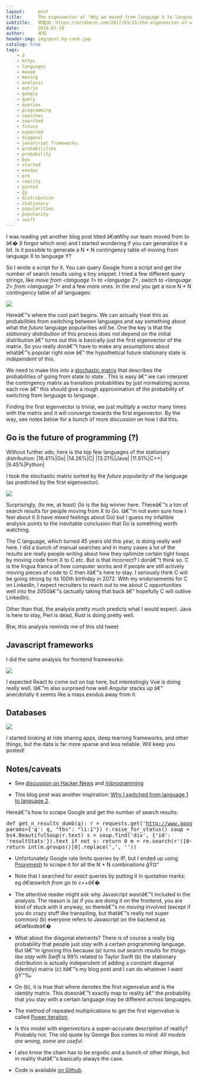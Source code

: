 ```yaml
---
layout:     post
title:      The eigenvector of "Why we moved from language X to language Y"
subtitle:   转载自：https://erikbern.com/2017/03/15/the-eigenvector-of-why-we-moved-from-language-x-to-language-y.html
date:       2018-07-19
author:     未知
header-img: img/post-bg-cook.jpg
catalog: true
tags:
    - â
    - https
    - languages
    - moved
    - moving
    - analysis
    - matrix
    - google
    - query
    - queries
    - programming
    - searches
    - searched
    - future
    - expected
    - diagonal
    - javascript frameworks
    - probabilities
    - probability
    - box
    - started
    - exodus
    - pre
    - reality
    - posted
    - ğÿ
    - distribution
    - stationary
    - popularities
    - popularity
    - swift
---
```


I was reading yet another blog post titled â€œWhy our team moved from <language X> to <language Y>â€� (I forgot which one) and I started wondering if you can generalize it a bit. Is it possible to generate a N * N contingency table of moving from language X to language Y?

So I wrote a script for it. You can query Google from a script and get the number of search results using a tiny snippet. I tried a few different query strings, like *move from <language 1> to <language 2>*, *switch to <language 2> from <language 1>* and a few more ones. In the end you get a nice N * N contingency table of all languages:

![](https://erikbern.com/assets/prog_lang_matrix.png)


Hereâ€™s where the cool part begins. We can actually treat this as probabilities from switching between languages and say something about what the *future* language popularities will be. One the key is that the *stationary distribution* of this process does not depend on the initial distribution â€“ turns out this is basically just the first eigenvector of the matrix. So you really donâ€™t have to make any assumptions about whatâ€™s popular right now â€“ the hypothetical future stationary state is *independent* of this.

We need to make this into a [stochastic matrix](https://en.wikipedia.org/wiki/Stochastic_matrix) that describes the probabilities of going from state to state . This is easy â€“ we can interpret the contingency matrix as transition probabilities by just normalizing across each row â€“ this should give a rough approximation of the probability of switching from language to language .

Finding the first eigenvector is trivial, we just multiply a vector many times with the matrix and it will converge towards the first eigenvector. By the way, see notes below for a bunch of more discussion on how I did this.

## Go is the future of programming (?)

Without further ado, here is the top few languages of the stationary distribution:
|16.41%|Go|
|14.26%|C|
|13.21%|Java|
|11.51%|C++|
|9.45%|Python|

I took the stochastic matrix sorted by the *future popularity* of the language (as predicted by the first eigenvector).

![](https://erikbern.com/assets/prog_lang_matrix_eig.png)


Surprisingly, (to me, at least) *Go* is the big winner here. Thereâ€™s a ton of search results for people moving from X to Go. Iâ€™m not even sure how I feel about it (I have mixed feelings about Go) but I guess my infallible analysis points to the inevitable conclusion that Go is something worth watching.

The C language, which turned 45 years old this year, is doing really well here. I did a bunch of manual searches and in many cases a lot of the results are really people writing about how they optimize certain tight loops by moving code from X to C etc. But is that incorrect? I donâ€™t think so. C is the lingua franca of how computer works and if people are still actively moving pieces of code to C then itâ€™s here to stay. I seriously think C will be going strong by its 100th birthday in 2072. With my endorsements for C on LinkedIn, I expect recruiters to reach out to me about C opportunities well into the 2050â€™s (actually taking that back â€“ hopefully C will outlive LinkedIn).

Other than that, the analysis pretty much predicts what I would expect. Java is here to stay, Perl is dead, Rust is doing pretty well.

Btw, this analysis reminds me of this old tweet

## Javascript frameworks

I did the same analysis for frontend frameworks:

![](https://erikbern.com/assets/js_framework_matrix_eig.png)


I expected React to come out on top here, but interestingly Vue is doing really well. Iâ€™m also surprised how well Angular stacks up â€“ anecdotally it seems like a mass exodus away from it.

## Databases

![](https://erikbern.com/assets/database_matrix_eig.png)


I started looking at ride sharing apps, deep learning frameworks, and other things, but the data is far more sparse and less reliable. Will keep you posted!

## Notes/caveats

- See [discussion on Hacker News](https://news.ycombinator.com/item?id=13882601) and [/r/programming](https://www.reddit.com/r/programming/comments/5zonf2/the_eigenvector_of_why_we_moved_from_language_x)

- This blog post was another inspiration: [Why I switched from language 1 to language 2](https://dev.to/tra/why-i-switch-from-language1-to-language2).

Hereâ€™s how to scrape Google and get the number of search results: <pre>def get_n_results_dumb(q):
 r = requests.get('http://www.google.com/search',
 params={'q': q,
 "tbs": "li:1"})
 r.raise_for_status()
 soup = bs4.BeautifulSoup(r.text)
 s = soup.find('div', {'id': 'resultStats'}).text
 if not s:
 return 0
 m = re.search(r'([0-9,]+)', s)
 return int(m.groups()[0].replace(',', ''))</pre>
- Unfortunately Google rate limits queries by IP, but I ended up using [Proxymesh](https://proxymesh.com/.) to scrape it for all the N * N combinations ğŸ¤“

- Note that I searched for *exact* queries by putting it in quotation marks: eg *â€œswitch from go to c++â€�*

- The attentive reader might ask why Javascript wasnâ€™t included in the analysis. The reason is (a) if you are doing it on the frontend, you are kind of stuck with it anyway, so thereâ€™s no *moving* involved (except if you do crazy stuff like transpiling, but thatâ€™s really not super common) (b) everyone refers to Javascript on the backend as â€œNodeâ€�

- What about the diagonal elements? There is of course a really big probability that people just *stay* with a certain programming language. But Iâ€™m ignoring this because (a) turns out search results for things like *stay with Swift* is 99% related to Taylor Swift (b) the stationary distribution is actually independent of adding a constant diagonal (identity) matrix (c) itâ€™s my blog post and I can do whatever I want ğŸ™‰

- On (b), it is true that where denotes the first eigenvalue and is the identity matrix. This doesnâ€™t exactly map to reality â€“ the probability that you stay with a certain language may be different across languages.

- The method of repeated multiplications to get the first eigenvalue is called [Power iteration](https://en.wikipedia.org/wiki/Power_iteration).

- Is this model with eigenvectors a super-accurate description of reality? Probably not. The old quote by George Box comes to mind: *All models are wrong, some are useful.*

- I also know the chain has to be ergodic and a bunch of other things, but in reality thatâ€™s basically always the case.

- Code is available [on Github](https://github.com/erikbern/eigenstuff).

